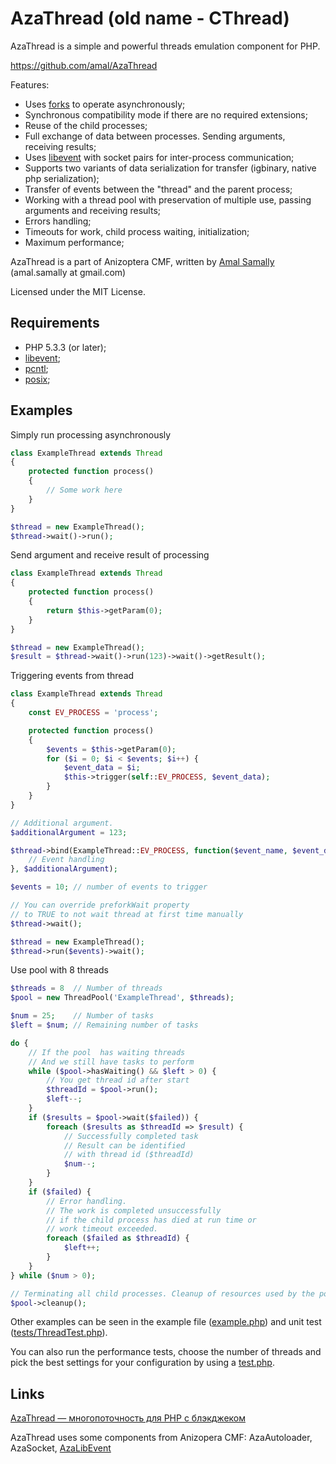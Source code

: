 AzaThread (old name - CThread)
====

AzaThread is a simple and powerful threads emulation component for PHP.

https://github.com/amal/AzaThread

Features:

* Uses [forks](http://php.net/pcntl-fork) to operate asynchronously;
* Synchronous compatibility mode if there are no required extensions;
* Reuse of the child processes;
* Full exchange of data between processes. Sending arguments, receiving results;
* Uses [libevent](http://php.net/libevent) with socket pairs for inter-process communication;
* Supports two variants of data serialization for transfer (igbinary, native php serialization);
* Transfer of events between the "thread" and the parent process;
* Working with a thread pool with preservation of multiple use, passing arguments and receiving results;
* Errors handling;
* Timeouts for work, child process waiting, initialization;
* Maximum performance;

AzaThread is a part of Anizoptera CMF, written by [Amal Samally](http://azagroup.ru#amal) (amal.samally at gmail.com)

Licensed under the MIT License.


Requirements
------------

* PHP 5.3.3 (or later);
* [libevent](http://php.net/libevent);
* [pcntl](http://php.net/pcntl);
* [posix](http://php.net/posix);


Examples
--------

Simply run processing asynchronously

```php
class ExampleThread extends Thread
{
	protected function process()
	{
		// Some work here
	}
}

$thread = new ExampleThread();
$thread->wait()->run();
```

Send argument and receive result of processing

```php
class ExampleThread extends Thread
{
	protected function process()
	{
		return $this->getParam(0);
	}
}

$thread = new ExampleThread();
$result = $thread->wait()->run(123)->wait()->getResult();
```

Triggering events from thread

```php
class ExampleThread extends Thread
{
	const EV_PROCESS = 'process';

	protected function process()
	{
		$events = $this->getParam(0);
		for ($i = 0; $i < $events; $i++) {
			$event_data = $i;
			$this->trigger(self::EV_PROCESS, $event_data);
		}
	}
}

// Additional argument.
$additionalArgument = 123;

$thread->bind(ExampleThread::EV_PROCESS, function($event_name, $event_data, $additional_arg)  {
	// Event handling
}, $additionalArgument);

$events = 10; // number of events to trigger

// You can override preforkWait property
// to TRUE to not wait thread at first time manually
$thread->wait();

$thread = new ExampleThread();
$thread->run($events)->wait();
```

Use pool with 8 threads

```php
$threads = 8  // Number of threads
$pool = new ThreadPool('ExampleThread', $threads);

$num = 25;    // Number of tasks
$left = $num; // Remaining number of tasks

do {
	// If the pool  has waiting threads
	// And we still have tasks to perform
	while ($pool->hasWaiting() && $left > 0) {
		// You get thread id after start
		$threadId = $pool->run();
		$left--;
	}
	if ($results = $pool->wait($failed)) {
		foreach ($results as $threadId => $result) {
			// Successfully completed task
			// Result can be identified
			// with thread id ($threadId)
			$num--;
		}
	}
	if ($failed) {
		// Error handling.
		// The work is completed unsuccessfully
		// if the child process has died at run time or
		// work timeout exceeded.
		foreach ($failed as $threadId) {
			$left++;
		}
	}
} while ($num > 0);

// Terminating all child processes. Cleanup of resources used by the pool.
$pool->cleanup();
```

Other examples can be seen in the example file ([example.php](example.php)) and unit test ([tests/ThreadTest.php](tests/ThreadTest.php)).

You can also run the performance tests, choose the number of threads and pick the best settings for your configuration by using a [test.php](https://github.com/amal/AzaThread/blob/master/test.php).


Links
-----

[AzaThread — многопоточность для PHP с блэкджеком](http://habrahabr.ru/blogs/php/134501/)

AzaThread uses some components from Anizopera CMF: AzaAutoloader, AzaSocket, [AzaLibEvent](https://github.com/amal/AzaLibEvent)
